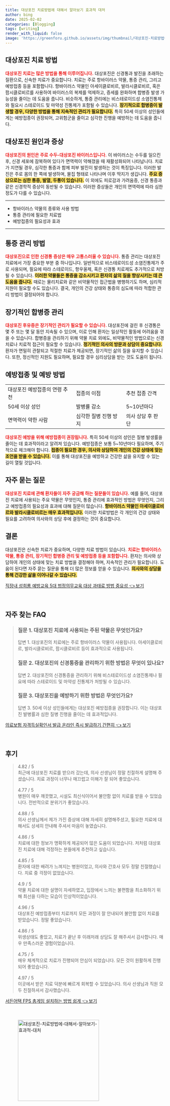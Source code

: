 ```yaml
---
title: 대상포진 치료방법에 대해서 알아보기 효과적 대처
author: bing
date: 2025-02-02
categories: [Blogging]
tags: [writing]
render_with_liquid: false
image: 'https://greenforu.github.io/assets/img/thumbnail/대상포진-치료방법에-대해서-알아보기-효과적-대처.webp'
---
```



<h2 id='대상포진_치료_방법'>대상포진 치료 방법</h2>

<p><b><span style="color: #ee2323;">대상포진 치료는 많은 방법을 통해 이루어집니다.</span></b> 대상포진은 신경통과 발진을 초래하는 질환으로, 신속한 치료가 중요합니다. 치료는 주로 항바이러스 약물, 통증 관리, 그리고 예방접종 등을 포함합니다. 항바이러스 약물인 아세이클로비르, 발라시클로비르, 혹은 팜시클로비르를 사용하여 바이러스의 복제를 억제하고, 증세를 완화하며 합병증 발생 가능성을 줄이는 데 도움을 줍니다. 비슷하게, 통증 관리에는 비스테로이드성 소염진통제와 필요시 스테로이드 및 마약성 진통제가 포함될 수 있습니다. <b><span style="background-color: #ffe066;">장기적으로 합병증이 발생할 경우, 다양한 방법을 통해 지속적인 관리가 필요합니다.</span></b> 특히 50세 이상의 성인들에게는 예방접종이 권장되어, 고위험군을 줄이고 심각한 진행을 예방하는 데 도움을 줍니다.</p>

<h2 id='대상포진_원인과_증상'>대상포진 원인과 증상</h2>

<p><b><span style="color: #ee2323;">대상포진의 원인은 주로 수두-대상포진 바이러스입니다.</span></b> 이 바이러스는 수두를 일으킨 후, 신경 세포에 잠복하여 있다가 면역력이 약해졌을 때 재활성화되어 나타납니다. 치료가 지연될 경우, 심각한 통증과 함께 피부 발진이 발생하는 것이 특징입니다. 이러한 발진은 주로 몸의 한 쪽에 발생하며, 물집 형태로 나타나며 이후 딱지가 생깁니다. <b><span style="background-color: #ffe066;">주요 증상으로는 심한 통증, 발열, 두통이 있습니다.</span></b> 이 외에도 피로감과 가려움증, 신경 통증과 같은 신경학적 증상이 동반될 수 있습니다. 이러한 증상들은 개인의 면역력에 따라 심한 정도가 다를 수 있습니다.</p>

<hr />

<ul>
    <li>항바이러스 약물의 종류와 사용 방법</li>
    <li>통증 관리에 필요한 치료법</li>
    <li>예방접종의 필요성과 효과</li>
</ul>

<hr />

<h2 id='통증_관리_방법'>통증 관리 방법</h2>

<p><b><span style="color: #ee2323;">대상포진으로 인한 신경통 증상은 매우 고통스러울 수 있습니다.</span></b> 통증 관리는 대상포진 치료에서 가장 중요한 부분 중 하나입니다. 일반적으로 비스테로이드성 소염진통제가 주로 사용되며, 필요에 따라 스테로이드, 항우울제, 혹은 신경통 치료제도 추가적으로 처방될 수 있습니다. <b><span style="background-color: #ffe066;">이러한 약물들은 통증을 감소시키고 환자의 삶의 질을 향상시키는 데 큰 도움을 줍니다.</span></b> 때로는 물리치료와 같은 비약물적인 접근법을 병행하기도 하며, 심리적 지원이 필요할 수도 있습니다. 결국, 개인의 건강 상태와 통증의 심도에 따라 적합한 관리 방법이 결정되어야 합니다.</p>

<h2 id='장기적인_합병증_관리'>장기적인 합병증 관리</h2>

<p><b><span style="color: #ee2323;">대상포진 후유증은 장기적인 관리가 필요할 수 있습니다.</span></b> 대상포진에 걸린 후 신경통은 몇 주 또는 몇 달 동안 지속될 수 있으며, 이로 인해 환자는 일상적인 활동에 어려움을 겪을 수 있습니다. 합병증을 관리하기 위해 약물 치료 외에도, 비약물적인 방법으로는 신경 치료나 치료적 접근이 필요할 수 있습니다. <b><span style="background-color: #ffe066;">정기적인 의사의 방문과 상담이 중요합니다.</span></b> 환자가 면밀히 관찰되고 적절한 치료가 제공되면, 장기적인 삶의 질을 유지할 수 있습니다. 또한, 정신적인 지원도 필요하며, 필요할 경우 심리상담을 받는 것도 도움이 됩니다.</p>

<h2 id='예방접종_및_예방방법'>예방접종 및 예방 방법</h2>

<table>
    <tr>
        <td>대상포진 예방접종의 연령 추천</td>
        <td>접종의 이점</td>
        <td>추천 접종 간격</td>
    </tr>
    <tr>
        <td>50세 이상 성인</td>
        <td>발병률 감소</td>
        <td>5~10년마다</td>
    </tr>
    <tr>
        <td>면역력이 약한 사람</td>
        <td>심각한 질병 진행 방지</td>
        <td>의사 상담 후 판단</td>
    </tr>
</table>

<p><b><span style="color: #ee2323;">대상포진 예방을 위해 예방접종이 권장됩니다.</span></b> 특히 50세 이상의 성인은 질병 발생률을 줄이는 데 효과적이라고 알려져 있습니다. 예방접종은 보통 5~10년마다 필요하며, 주기적으로 체크해야 합니다. <b><span style="background-color: #ffe066;">접종이 필요한 경우, 의사와 상담하여 개인의 건강 상태에 맞는 조언을 받을 수 있습니다.</span></b> 이를 통해 대상포진을 예방하고 건강한 삶을 유지할 수 있는 길이 열릴 것입니다.</p>

<h2 id='자주_묻는_질문'>자주 묻는 질문</h2>

<p><b><span style="color: #ee2323;">대상포진 치료에 관해 환자들이 자주 궁금해 하는 질문들이 있습니다.</span></b> 예를 들어, 대상포진 치료에 사용되는 주요 약물은 무엇인지, 통증 관리에 효과적인 방법은 무엇인지, 그리고 예방접종의 필요성과 효과에 대해 질문이 많습니다. <b><span style="background-color: #ffe066;">항바이러스 약물인 아세이클로비르와 발라시클로비르는 매우 효과적입니다.</span></b> 이러한 치료방법은 각 개인의 건강 상태와 필요를 고려하여 의사와의 상담 후에 결정하는 것이 중요합니다.</p>

<h2 id='결론'>결론</h2>

<p>대상포진은 신속한 치료가 중요하며, 다양한 치료 방법이 있습니다. <b><span style="color: #ee2323;">치료는 항바이러스 약물, 통증 관리, 장기적인 합병증 관리 및 예방접종 등을 포함합니다.</span></b> 환자는 의사와 상담하여 개인의 상태에 맞는 치료 방법을 결정해야 하며, 지속적인 관리가 필요합니다. 도움이 된다면 자주 묻는 질문을 통해 더 많은 정보를 얻을 수 있습니다. <b><span style="background-color: #ffe066;">의사와의 상담을 통해 건강한 삶을 이어나갈 수 있습니다.</span></b></p>


<p><a class="click-button" title="직장내 성희롱 예방교육 5대 법정의무교육 대상 과태료 방법 중요성" href="https://greenforu.github.io/posts/%EC%A7%81%EC%9E%A5%EB%82%B4-%EC%84%B1%ED%9D%AC%EB%A1%B1-%EC%98%88%EB%B0%A9%EA%B5%90%EC%9C%A1-5%EB%8C%80-%EB%B2%95%EC%A0%95%EC%9D%98%EB%AC%B4%EA%B5%90%EC%9C%A1-%EB%8C%80%EC%83%81-%EA%B3%BC%ED%83%9C%EB%A3%8C-%EB%B0%A9%EB%B2%95-%EC%A4%91%EC%9A%94%EC%84%B1/" rel="dofollow">직장내 성희롱 예방교육 5대 법정의무교육 대상 과태료 방법 중요성 👈 보기</a></p><br>
<h2 id='자주_찾는_FAQ'>자주 찾는 FAQ</h2>
<div itemscope="" itemtype="https://schema.org/FAQPage"> 
<blockquote> 
<div itemscope="" itemprop="mainEntity" itemtype="https://schema.org/Question"> 
<h3 itemprop="name">질문 1. 대상포진 치료에 사용되는 주된 약물은 무엇인가요?</h3> 
<div itemscope="" itemprop="acceptedAnswer" itemtype="https://schema.org/Answer"> 
<span itemprop="text"> 
<p>답변 1. 대상포진의 치료에는 주로 항바이러스 약물이 사용됩니다. 아세이클로비르, 발라시클로비르, 팜시클로비르 등이 효과적으로 사용됩니다.</p> 
</span> 
</div> 
</div> 
<div itemscope="" itemprop="mainEntity" itemtype="https://schema.org/Question"> 
<h3 itemprop="name">질문 2. 대상포진의 신경통증을 관리하기 위한 방법은 무엇이 있나요?</h3> 
<div itemscope="" itemprop="acceptedAnswer" itemtype="https://schema.org/Answer"> 
<span itemprop="text"> 
<p>답변 2. 대상포진의 신경통증을 관리하기 위해 비스테로이드성 소염진통제나 필요에 따라 스테로이드 및 마약성 진통제가 처방될 수 있습니다.</p> 
</span> 
</div> 
</div> 
<div itemscope="" itemprop="mainEntity" itemtype="https://schema.org/Question"> 
<h3 itemprop="name">질문 3. 대상포진을 예방하기 위한 방법은 무엇인가요?</h3> 
<div itemscope="" itemprop="acceptedAnswer" itemtype="https://schema.org/Answer"> 
<span itemprop="text"> 
<p>답변 3. 50세 이상 성인들에게는 대상포진 예방접종을 권장합니다. 이는 대상포진 발병률과 심한 질병 진행을 줄이는 데 효과적입니다.</p> 
</span> 
</div> 
</div> 
</blockquote> 
</div>
<p><a class="click-button" title="의료보험 자격득실확인서 발급 온라인 즉시 발급하기 간편히" href="https://greenforu.github.io/posts/%EC%9D%98%EB%A3%8C%EB%B3%B4%ED%97%98-%EC%9E%90%EA%B2%A9%EB%93%9D%EC%8B%A4%ED%99%95%EC%9D%B8%EC%84%9C-%EB%B0%9C%EA%B8%89-%EC%98%A8%EB%9D%BC%EC%9D%B8-%EC%A6%89%EC%8B%9C-%EB%B0%9C%EA%B8%89%ED%95%98%EA%B8%B0-%EA%B0%84%ED%8E%B8%ED%9E%88/" rel="dofollow">의료보험 자격득실확인서 발급 온라인 즉시 발급하기 간편히 👈 보기</a></p><br>
<h2 id='후기'>후기</h2>
<div itemscope itemtype="https://schema.org/Product">
  <blockquote>
  <div itemprop="review" itemscope itemtype="https://schema.org/Review">
      <div itemprop="reviewRating" itemscope itemtype="https://schema.org/Rating"> <span itemprop="ratingValue">4.82</span> / <span itemprop="bestRating">5</span> </div>
      <span itemprop="reviewBody">최근에 대상포진 치료를 받으러 갔는데, 의사 선생님이 정말 친절하게 설명해 주셨습니다. 치료 과정이 너무나 매끄럽고 이해가 잘 되어 좋았습니다.</span>
  </div>
  <br>
  <div itemprop="review" itemscope itemtype="https://schema.org/Review">
      <div itemprop="reviewRating" itemscope itemtype="https://schema.org/Rating"> <span itemprop="ratingValue">4.77</span> / <span itemprop="bestRating">5</span> </div>
      <span itemprop="reviewBody">병원이 매우 깨끗했고, 시설도 최신식이어서 불안함 없이 치료를 받을 수 있었습니다. 전반적으로 분위기가 좋았습니다.</span>
  </div>
  <br>
  <div itemprop="review" itemscope itemtype="https://schema.org/Review">
      <div itemprop="reviewRating" itemscope itemtype="https://schema.org/Rating"> <span itemprop="ratingValue">4.88</span> / <span itemprop="bestRating">5</span> </div>
      <span itemprop="reviewBody">의사 선생님께서 제가 가진 증상에 대해 자세히 설명해주셨고, 필요한 치료에 대해서도 상세히 안내해 주셔서 마음이 놓였습니다.</span>
  </div>
  <br>
  <div itemprop="review" itemscope itemtype="https://schema.org/Review">
      <div itemprop="reviewRating" itemscope itemtype="https://schema.org/Rating"> <span itemprop="ratingValue">4.86</span> / <span itemprop="bestRating">5</span> </div>
      <span itemprop="reviewBody">치료에 대한 정보가 명확하게 제공되어 많은 도움이 되었습니다. 저처럼 대상포진 치료에 대해 걱정하는 분들에게 추천하고 싶습니다.</span>
  </div>
  <br>
  <div itemprop="review" itemscope itemtype="https://schema.org/Review">
      <div itemprop="reviewRating" itemscope itemtype="https://schema.org/Rating"> <span itemprop="ratingValue">4.85</span> / <span itemprop="bestRating">5</span> </div>
      <span itemprop="reviewBody">환자에 대한 배려가 느껴지는 병원이었고, 의사와 간호사 모두 정말 친절했습니다. 치료 중 걱정이 없었습니다.</span>
  </div>
  <br>
  <div itemprop="review" itemscope itemtype="https://schema.org/Review">
      <div itemprop="reviewRating" itemscope itemtype="https://schema.org/Rating"> <span itemprop="ratingValue">4.9</span> / <span itemprop="bestRating">5</span> </div>
      <span itemprop="reviewBody">약물 치료에 대한 설명이 자세하였고, 입장에서 느끼는 불편함을 최소화하기 위해 최선을 다하는 모습이 인상적이었습니다.</span>
  </div>
  <br>
  <div itemprop="review" itemscope itemtype="https://schema.org/Review">
      <div itemprop="reviewRating" itemscope itemtype="https://schema.org/Rating"> <span itemprop="ratingValue">4.96</span> / <span itemprop="bestRating">5</span> </div>
      <span itemprop="reviewBody">대상포진 예방접종부터 치료까지 모든 과정이 잘 안내되어 불안함 없이 치료를 받았습니다. 정말 좋았습니다.</span>
  </div>
  <br>
  <div itemprop="review" itemscope itemtype="https://schema.org/Review">
      <div itemprop="reviewRating" itemscope itemtype="https://schema.org/Rating"> <span itemprop="ratingValue">4.86</span> / <span itemprop="bestRating">5</span> </div>
      <span itemprop="reviewBody">위생상태도 좋았고, 치료가 끝난 후 이래저래 상담도 잘 해주셔서 감사합니다. 매우 만족스러운 경험이었습니다.</span>
  </div>
  <br>
  <div itemprop="review" itemscope itemtype="https://schema.org/Review">
      <div itemprop="reviewRating" itemscope itemtype="https://schema.org/Rating"> <span itemprop="ratingValue">4.75</span> / <span itemprop="bestRating">5</span> </div>
      <span itemprop="reviewBody">매우 체계적으로 치료가 진행되어 안심이 되었습니다. 모든 것이 원활하게 진행되어 좋았습니다.</span>
  </div>
  <br>
  <div itemprop="review" itemscope itemtype="https://schema.org/Review">
      <div itemprop="reviewRating" itemscope itemtype="https://schema.org/Rating"> <span itemprop="ratingValue">4.97</span> / <span itemprop="bestRating">5</span> </div>
      <span itemprop="reviewBody">이곳에서 받은 치료 덕분에 빠르게 회복할 수 있었습니다. 의사 선생님과 직원 모두 친절하셔서 감사했습니다.</span>
  </div>
  </blockquote>
</div>
<p><a class="click-button" title="서든어택 FPS 총게임 설치하는 방법 쉽게" href="https://greenforu.github.io/posts/%EC%84%9C%EB%93%A0%EC%96%B4%ED%83%9D-FPS-%EC%B4%9D%EA%B2%8C%EC%9E%84-%EC%84%A4%EC%B9%98%ED%95%98%EB%8A%94-%EB%B0%A9%EB%B2%95-%EC%89%BD%EA%B2%8C/" rel="dofollow">서든어택 FPS 총게임 설치하는 방법 쉽게 👈 보기</a></p><br>
<figure class="image"><img src="https://greenforu.github.io/assets/img/thumbnail/대상포진-치료방법에-대해서-알아보기-효과적-대처.webp" alt="대상포진-치료방법에-대해서-알아보기-효과적-대처" width="256" height="256"></figure>